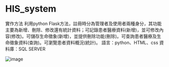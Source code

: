 # HIS_system
實作方法
利用python  Flask方法，註冊時分為管理者及使用者兩種身分，其功能主要為新增、刪除、修改還有統計資料；可記錄患者醫療資料(新增)，並可修改內容(修改)。可儲存生命徵象(新增)，並提供刪除功能(刪除)。可查詢患者醫療及生命徵象資料(查詢)。可瀏覽患者資料概況(統計)。
語言：python、HTML、css
資料庫：SQL SERVER

![image](https://github.com/banana0324/HIS_system/assets/14922129/c5382a18-a8a6-4ae4-912b-2581f8f2ce61)

